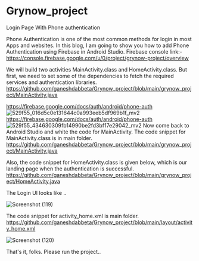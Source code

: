 # Grynow_project
Login Page With Phone authentication

Phone Authentication is one of the most common methods for login in most Apps and websites. In this blog, I am going to show you how to add Phone Authentication using Firebase in Android Studio. 
Firebase console link:-https://console.firebase.google.com/u/0/project/grynow-project/overview


We will build two activities MainActivity.class and HomeActivity.class. But first, we need to set some of the dependencies to fetch the required services and authentication libraries.
https://github.com/ganeshdabbeta/Grynow_project/blob/main/grynow_project/MainActivity.java


https://firebase.google.com/docs/auth/android/phone-auth
![529f55_016d5c0e131644c0a993eeb5df969b1f_mv2](https://user-images.githubusercontent.com/88226828/187062031-91ad3179-f1c9-4421-8ea6-9a2400f769ec.png)
https://firebase.google.com/docs/auth/android/phone-auth
![529f55_434630309fb14990be2fd3bf17e29042_mv2](https://user-images.githubusercontent.com/88226828/187062126-d3672146-9462-4064-b036-cb7a3943bda5.png)
Now come back to Android Studio and white the code for MainActivity. The code snippet for MainActivity.class is in main folder.
https://github.com/ganeshdabbeta/Grynow_project/blob/main/grynow_project/MainActivity.java

Also, the code snippet for HomeActivity.class is given below, which is our landing page when the authentication is successful. 
https://github.com/ganeshdabbeta/Grynow_project/blob/main/grynow_project/HomeActivity.java

The Login UI looks like ..


![Screenshot (119)](https://user-images.githubusercontent.com/88226828/187062377-673a993e-1a8b-450a-b7aa-79bb399e295d.png)



The code snippet for activity_home.xml is main folder.
https://github.com/ganeshdabbeta/Grynow_project/blob/main/layout/activity_home.xml


![Screenshot (120)](https://user-images.githubusercontent.com/88226828/187062699-637ae8ff-41f2-45ff-bfa2-f5519d2a36e9.png)

That's it, folks. Please run the project..


